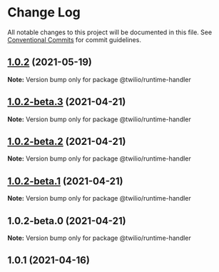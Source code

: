# Change Log

All notable changes to this project will be documented in this file.
See [Conventional Commits](https://conventionalcommits.org) for commit guidelines.

## [1.0.2](https://github.com/twilio-labs/serverless-toolkit/compare/@twilio/runtime-handler@1.0.2-beta.3...@twilio/runtime-handler@1.0.2) (2021-05-19)

**Note:** Version bump only for package @twilio/runtime-handler





## [1.0.2-beta.3](https://github.com/twilio-labs/serverless-toolkit/compare/@twilio/runtime-handler@1.0.2-beta.2...@twilio/runtime-handler@1.0.2-beta.3) (2021-04-21)

**Note:** Version bump only for package @twilio/runtime-handler





## [1.0.2-beta.2](https://github.com/twilio-labs/serverless-toolkit/compare/@twilio/runtime-handler@1.0.2-beta.1...@twilio/runtime-handler@1.0.2-beta.2) (2021-04-21)

**Note:** Version bump only for package @twilio/runtime-handler





## [1.0.2-beta.1](https://github.com/twilio-labs/serverless-toolkit/compare/@twilio/runtime-handler@1.0.2-beta.0...@twilio/runtime-handler@1.0.2-beta.1) (2021-04-21)

**Note:** Version bump only for package @twilio/runtime-handler





## 1.0.2-beta.0 (2021-04-21)

**Note:** Version bump only for package @twilio/runtime-handler





<a name="1.0.1"></a>
## 1.0.1 (2021-04-16)
